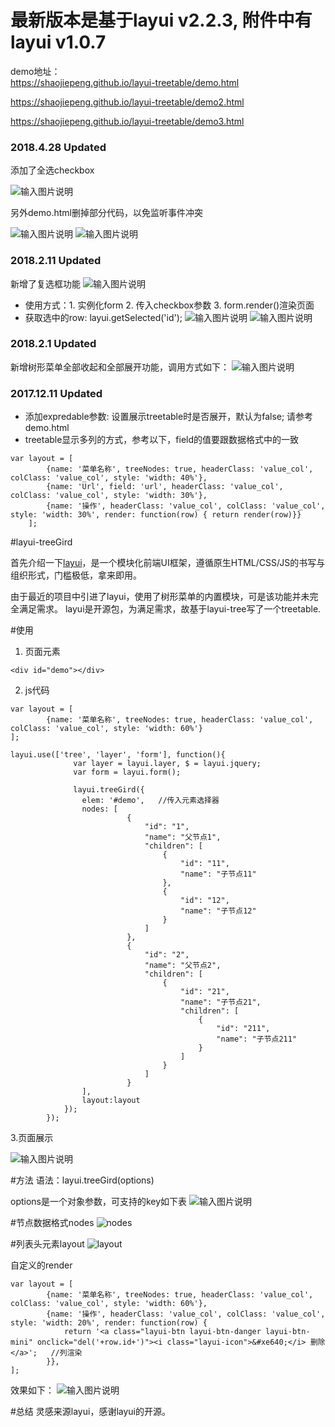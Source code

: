 # **最新版本是基于layui v2.2.3, 附件中有layui v1.0.7** 
demo地址：  
https://shaojiepeng.github.io/layui-treetable/demo.html

https://shaojiepeng.github.io/layui-treetable/demo2.html

https://shaojiepeng.github.io/layui-treetable/demo3.html

### 2018.4.28 Updated

添加了全选checkbox

![输入图片说明](https://gitee.com/uploads/images/2018/0428/162740_290e1b57_980808.png "屏幕截图.png")

另外demo.html删掉部分代码，以免监听事件冲突

![输入图片说明](https://gitee.com/uploads/images/2018/0428/162914_af28fc70_980808.png "屏幕截图.png")
![输入图片说明](https://gitee.com/uploads/images/2018/0428/162952_51ec9874_980808.png "屏幕截图.png")

### 2018.2.11 Updated
新增了复选框功能
![输入图片说明](https://gitee.com/uploads/images/2018/0211/142056_95ca72f8_980808.png "3.png")

- 使用方式：1. 实例化form 2. 传入checkbox参数 3. form.render()渲染页面
- 获取选中的row: layui.getSelected('id');
![输入图片说明](https://gitee.com/uploads/images/2018/0211/130206_ec642979_980808.png "1.png")
![输入图片说明](https://gitee.com/uploads/images/2018/0211/130310_bc3c9c4f_980808.png "2.png")

### 2018.2.1 Updated
新增树形菜单全部收起和全部展开功能，调用方式如下：
![输入图片说明](https://gitee.com/uploads/images/2018/0201/164613_9a74b476_980808.png "微信图片_20180201164558.png")

### 2017.12.11 Updated
- 添加expredable参数: 设置展示treetable时是否展开，默认为false; 请参考demo.html
- treetable显示多列的方式，参考以下，field的值要跟数据格式中的一致
```
var layout = [
        {name: '菜单名称', treeNodes: true, headerClass: 'value_col', colClass: 'value_col', style: 'width: 40%'},
        {name: 'Url', field: 'url', headerClass: 'value_col', colClass: 'value_col', style: 'width: 30%'},
        {name: '操作', headerClass: 'value_col', colClass: 'value_col', style: 'width: 30%', render: function(row) { return render(row)}}
    ];
```



#layui-treeGird

首先介绍一下[layui](https://www.layui.com/)，是一个模块化前端UI框架，遵循原生HTML/CSS/JS的书写与组织形式，门槛极低，拿来即用。

由于最近的项目中引进了layui，使用了树形菜单的内置模块，可是该功能并未完全满足需求。
layui是开源包，为满足需求，故基于layui-tree写了一个treetable.


#使用
1. 页面元素
```
<div id="demo"></div>
```
2. js代码
```
var layout = [
        {name: '菜单名称', treeNodes: true, headerClass: 'value_col', colClass: 'value_col', style: 'width: 60%'}
];
```

```
layui.use(['tree', 'layer', 'form'], function(){
              var layer = layui.layer, $ = layui.jquery;
              var form = layui.form();
          
              layui.treeGird({
                elem: '#demo',   //传入元素选择器
                nodes: [
                          {
                              "id": "1",
                              "name": "父节点1",
                              "children": [
                                  {
                                      "id": "11",
                                      "name": "子节点11"
                                  },
                                  {
                                      "id": "12",
                                      "name": "子节点12"
                                  }
                              ]
                          },
                          {
                              "id": "2",
                              "name": "父节点2",
                              "children": [
                                  {
                                      "id": "21",
                                      "name": "子节点21",
                                      "children": [
                                          {
                                              "id": "211",
                                              "name": "子节点211"
                                          }
                                      ]
                                  }
                              ]
                          }
                ],
                layout:layout
            });
        });
```


3.页面展示

![输入图片说明](https://git.oschina.net/uploads/images/2017/0523/144746_e6c438e1_980808.png "在这里输入图片标题")


#方法
语法：layui.treeGird(options)

options是一个对象参数，可支持的key如下表
![输入图片说明](https://git.oschina.net/uploads/images/2017/0523/150434_c4a6586b_980808.png "在这里输入图片标题")


#节点数据格式nodes
![nodes](https://git.oschina.net/uploads/images/2017/0523/151002_4ea8f20a_980808.png "在这里输入图片标题")


#列表头元素layout
![layout](https://git.oschina.net/uploads/images/2017/0523/151627_46e0ad19_980808.png "在这里输入图片标题")

自定义的render
```
var layout = [
        {name: '菜单名称', treeNodes: true, headerClass: 'value_col', colClass: 'value_col', style: 'width: 60%'},
        {name: '操作', headerClass: 'value_col', colClass: 'value_col', style: 'width: 20%', render: function(row) {
            return '<a class="layui-btn layui-btn-danger layui-btn-mini" onclick="del('+row.id+')"><i class="layui-icon">&#xe640;</i> 删除</a>';   //列渲染
        }},
];
```

效果如下：
![输入图片说明](https://git.oschina.net/uploads/images/2017/0523/151846_9790e8b3_980808.png "在这里输入图片标题")


#总结
灵感来源layui，感谢layui的开源。

